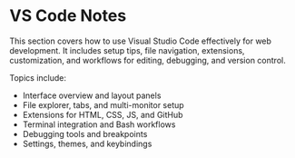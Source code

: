 # VS Code Notes

This section covers how to use Visual Studio Code effectively for web development. It includes setup tips, file navigation, extensions, customization, and workflows for editing, debugging, and version control.

Topics include:
- Interface overview and layout panels
- File explorer, tabs, and multi-monitor setup
- Extensions for HTML, CSS, JS, and GitHub
- Terminal integration and Bash workflows
- Debugging tools and breakpoints
- Settings, themes, and keybindings